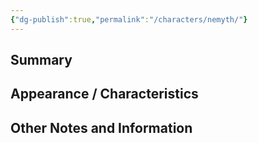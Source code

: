 ```yaml
---
{"dg-publish":true,"permalink":"/characters/nemyth/"}
---
```


## Summary


## Appearance / Characteristics


## Other Notes and Information